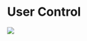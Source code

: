 <h1>User Control</h1>
<img src="https://github.com/lulucasalves/user-control-api/blob/main/.github/img.png" />

